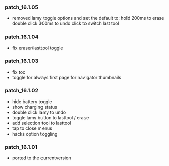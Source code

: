 ### patch_16.1.05
- removed lamy toggle options and set the default to:
    hold 200ms to erase
    double click 300ms to undo
    click to switch last tool
### patch_16.1.04
- fix eraser/lasttool toggle 
### patch_16.1.03
- fix toc
- toggle for always first page for navigator thumbnails 
### patch_16.1.02
- hide battery toggle
- show charging status
- double click lamy to undo
- toggle lamy button to lasttool / erase
- add selection tool to lasttool
- tap to close menus
- hacks option toggling


### patch_16.1.01
- ported to the currentversion
